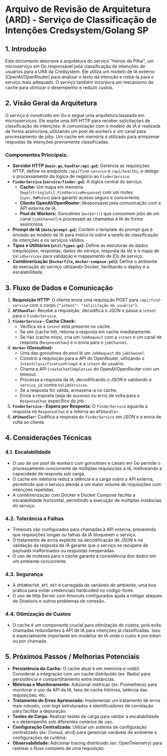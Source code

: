 # Arquivo de Revisão de Arquitetura (ARD) - Serviço de Classificação de Intenções Credsystem/Golang SP

## 1. Introdução

Este documento descreve a arquitetura do serviço "Herois da Pilha", um microserviço em Go responsável pela classificação de intenções de usuários para a URA da Credsystem. Ele utiliza um modelo de IA externo (OpenAI/OpenRouter) para analisar o texto da intenção e roteá-la para o serviço mais adequado. O serviço também incorpora um mecanismo de cache para otimizar o desempenho e reduzir custos.

## 2. Visão Geral da Arquitetura

O serviço é construído em Go e segue uma arquitetura baseada em microsserviços. Ele expõe uma API HTTP para receber solicitações de classificação de intenções. A comunicação com o modelo de IA é realizada de forma assíncrona, utilizando um pool de workers e um canal para processamento de jobs. Um cache em memória é utilizado para armazenar respostas de intenções previamente classificadas.

### Componentes Principais:

*   **Servidor HTTP (`main.go`, `handler/api.go`):** Gerencia as requisições HTTP, define os endpoints `/api/find-service` e `/api/healthz`, e delega o processamento da lógica de negócio ao `FinderService`.
*   **`FinderService` (`service/finder.go`):** A lógica central do serviço.
    *   **Cache:** Um mapa em memória (`map[string]util.FindServiceResponse`) com um mutex (`sync.RWMutex`) para garantir acesso seguro e concorrente.
    *   **Cliente OpenAI/OpenRouter:** Responsável pela comunicação com a API externa de IA.
    *   **Pool de Workers:** Goroutines (`worker()`) que consomem jobs de um canal (`jobChannel`) e processam as chamadas à IA de forma assíncrona.
*   **Prompt de IA (`data/prompt.go`):** Contém o template do prompt que é enviado ao modelo de IA para instruí-lo sobre a tarefa de classificação de intenções e os serviços válidos.
*   **Tipos e Utilitários (`util/types.go`):** Define as estruturas de dados (requisições, respostas, dados do serviço, resposta da IA) e o mapa de `ValidServices` para validação e mapeamento de IDs de serviço.
*   **Contêinerização (`Dockerfile`, `docker-compose.yml`):** Define o ambiente de execução do serviço utilizando Docker, facilitando o deploy e a escalabilidade.

## 3. Fluxo de Dados e Comunicação

1.  **Requisição HTTP:** O cliente envia uma requisição POST para `/api/find-service` com o corpo `{"intent": "solicitação do usuário"}`.
2.  **`APIHandler`:** Recebe a requisição, decodifica o JSON e passa a `intent` para o `FinderService`.
3.  **`FinderService` - Cache Check:**
    *   Verifica se a `intent` está presente no cache.
    *   Se sim (cache hit), retorna a resposta em cache imediatamente.
    *   Se não (cache miss), cria um `JobRequest` com a `intent` e um canal de resposta (`ResponseChan`) e o envia para o `jobChannel`.
4.  **`Worker` (Goroutine):**
    *   Uma das goroutines do pool lê um `JobRequest` do `jobChannel`.
    *   Constrói a requisição para a API do OpenRouter, utilizando o `IntentClassificationPrompt` e a `intent` do usuário.
    *   Chama a API `CreateChatCompletion` do OpenAI/OpenRouter com um timeout.
    *   Processa a resposta da IA, decodificando o JSON e validando o `service_id` contra `ValidServices`.
    *   Se a resposta for válida, armazena-a no cache.
    *   Envia a resposta (seja de sucesso ou erro) de volta para o `ResponseChan` específico do job.
5.  **`FinderService` - Espera por Resposta:** O `FinderService` aguarda a resposta no `ResponseChan` e a retorna ao `APIHandler`.
6.  **`APIHandler`:** Codifica a resposta do `FinderService` em JSON e a envia de volta ao cliente.

## 4. Considerações Técnicas

### 4.1. Escalabilidade

*   O uso de um pool de workers com goroutines e canais em Go permite o processamento concorrente de múltiplas requisições à IA, melhorando a capacidade de resposta sob carga.
*   O cache em memória reduz a latência e a carga sobre a API externa, permitindo que o serviço atenda a um maior volume de requisições com intenções repetidas.
*   A contêinerização com Docker e Docker Compose facilita a escalabilidade horizontal, permitindo a execução de múltiplas instâncias do serviço.

### 4.2. Tolerância a Falhas

*   Timeouts são configurados para chamadas à API externa, prevenindo que requisições longas ou falhas da IA bloqueiem o serviço.
*   O tratamento de erros explícito na decodificação de JSON e na validação da resposta da IA garante que o serviço se recupere de payloads malformados ou respostas inesperadas.
*   O uso de mutexes para o cache garante a consistência dos dados em um ambiente concorrente.

### 4.3. Segurança

*   A `OPENROUTER_API_KEY` é carregada de variáveis de ambiente, uma boa prática para evitar credenciais hardcoded no código-fonte.
*   O uso de http.Server com timeouts configurados ajuda a mitigar ataques de Slowloris e outros problemas de conexão.

### 4.4. Otimização de Custos

*   O cache é um componente crucial para otimização de custos, pois evita chamadas redundantes à API de IA para intenções já classificadas. Isso é especialmente importante em modelos de IA onde o custo é por token ou por chamada.

## 5. Próximos Passos / Melhorias Potenciais

*   **Persistência do Cache:** O cache atual é em memória e volátil. Considerar a integração com um cache distribuído (ex: Redis) para persistência e compartilhamento entre instâncias.
*   **Métricas e Monitoramento:** Adicionar métricas (ex: Prometheus) para monitorar o uso da API da IA, taxa de cache hit/miss, latência das requisições, etc.
*   **Tratamento de Erros Aprimorado:** Implementar um tratamento de erros mais robusto, com logs estruturados e identificadores de correlação para facilitar a depuração.
*   **Testes de Carga:** Realizar testes de carga para validar a escalabilidade e o desempenho sob diferentes cenários de uso.
*   **Configuração Centralizada:** Utilizar um sistema de configuração centralizado (ex: Consul, etcd) para gerenciar variáveis de ambiente e configurações de runtime.
*   **Observabilidade:** Adicionar tracing distribuído (ex: OpenTelemetry) para rastrear o fluxo completo de uma requisição.
